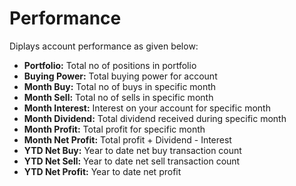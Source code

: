 # **Performance**

Diplays account performance as given below:
  - **Portfolio:** Total no of positions in portfolio
  - **Buying Power:** Total buying power for account
  - **Month Buy:** Total no of buys in specific month
  - **Month Sell:** Total no of sells in specific month
  - **Month Interest:** Interest on your account for specific month
  - **Month Dividend:** Total dividend received during specific month
  - **Month Profit:** Total profit for specific month
  - **Month Net Profit:** Total profit + Dividend - Interest
  - **YTD Net Buy:** Year to date net buy transaction count
  - **YTD Net Sell:** Year to date net sell transaction count
  - **YTD Net Profit:** Year to date net profit
